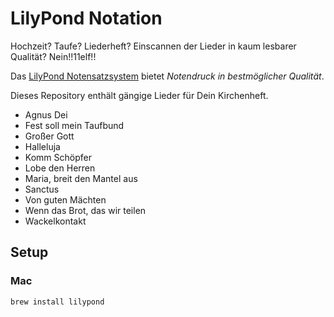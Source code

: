 # LilyPond Notation

Hochzeit? Taufe? Liederheft? Einscannen der Lieder in kaum lesbarer Qualität? Nein!!11elf!!

Das [LilyPond Notensatzsystem](https://lilypond.org/) bietet _Notendruck in bestmöglicher Qualität_.

Dieses Repository enthält gängige Lieder für Dein Kirchenheft.
- Agnus Dei
- Fest soll mein Taufbund
- Großer Gott
- Halleluja
- Komm Schöpfer
- Lobe den Herren
- Maria, breit den Mantel aus
- Sanctus
- Von guten Mächten
- Wenn das Brot, das wir teilen
- Wackelkontakt

## Setup

### Mac

```bash
brew install lilypond
```